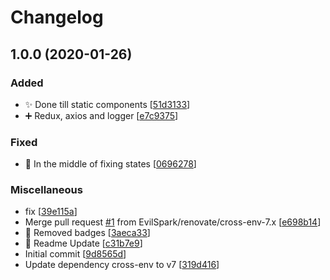 # Changelog

<a name="1.0.0"></a>

## 1.0.0 (2020-01-26)

### Added

- ✨ Done till static components [[51d3133](https://github.com/EvilSpark/HNClone/commit/51d313336a2d3f1898e4ef9ef7b55e3075a79f11)]
- ➕ Redux, axios and logger [[e7c9375](https://github.com/EvilSpark/HNClone/commit/e7c9375e99e49c0443f401d3cc3fcec46501b326)]

### Fixed

- 🏁 In the middle of fixing states [[0696278](https://github.com/EvilSpark/HNClone/commit/069627864dbdb481a59b810fa15f8a7a62c0b6f4)]

### Miscellaneous

- fix [[39e115a](https://github.com/EvilSpark/HNClone/commit/39e115ab17809e0608d493bac37d68ab992fb7c4)]
- Merge pull request [#1](https://github.com/EvilSpark/HNClone/issues/1) from EvilSpark/renovate/cross-env-7.x [[e698b14](https://github.com/EvilSpark/HNClone/commit/e698b1415c0190dd9bb7cac68b531fbbbee1a4ee)]
- 📝 Removed badges [[3aeca33](https://github.com/EvilSpark/HNClone/commit/3aeca331a1e77e3aa484c1bfe7e3db37ae427d42)]
- 📝 Readme Update [[c31b7e9](https://github.com/EvilSpark/HNClone/commit/c31b7e9b108a84df06c952239b626ab1cfd0e6bb)]
- Initial commit [[9d8565d](https://github.com/EvilSpark/HNClone/commit/9d8565ddaeb3f7626c4496aa741bc51a09cea371)]
- Update dependency cross-env to v7 [[319d416](https://github.com/EvilSpark/HNClone/commit/319d416de7cf70bae8046f8427a9fbca4e81707b)]
